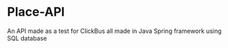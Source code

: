 # Place-API
An API made as a test for ClickBus all made in Java Spring framework using SQL database
